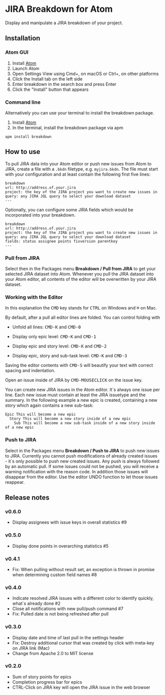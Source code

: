 # JIRA Breakdown for Atom

Display and manipulate a JIRA breakdown of your project.

## Installation

### Atom GUI

1. Install [Atom](https://atom.io)
2. Launch Atom
3. Open Settings View using Cmd+, on macOS or Ctrl+, on other platforms
4. Click the Install tab on the left side
5. Enter breakdown in the search box and press Enter
6. Click the "Install" button that appears

### Command line

Alternatively you can use your terminal to install the breakdown package.

1. Install [Atom](https://atom.io)
2. In the terminal, install the breakdown package via apm

```
apm install breakdown
```

## How to use

To pull JIRA data into your Atom editor or push new issues from Atom to JIRA, create a file with a `.bkdn` filetype, e.g. `myjira.bkdn`. The file must start with your configuration and at least contain the following first five lines:

```
breakdown
url: http://address.of.your.jira
project: the key of the JIRA project you want to create new issues in
query: any JIRA JQL query to select your download dataset
---
```

Optionally, you can configure some JIRA fields which would be incorporated into your breakdown.

```
breakdown
url: http://address.of.your.jira
project: the key of the JIRA project you want to create new issues in
query: any JIRA JQL query to select your download dataset
fields: status assignee points fixversion parentkey
---
```

### Pull from JIRA

Select then in the Packages menu **Breakdown / Pull from JIRA** to get your selected JIRA dataset into Atom. Whenever you pull the JIRA dataset into your Atom editor, all contents of the editor will be overwritten by your JIRA dataset.

### Working with the Editor

In this explanation the <kbd>CMD</kbd> key stands for <kbd>CTRL</kbd> on Windows and <kbd>⌘</kbd> on Mac.

By default, after a pull all editor lines are folded. You can control folding with

- Unfold all lines: <kbd>CMD-K</kbd> and <kbd>CMD-0

- Display only epic level: <kbd>CMD-K</kbd> and <kbd>CMD-1</kbd>

- Display epic and story level: <kbd>CMD-K</kbd> and <kbd>CMD-2</kbd>

- Display epic, story and sub-task level: <kbd>CMD-K</kbd> and <kbd>CMD-3</kbd>

Saving the editor contents with <kbd>CMD-S</kbd> will beautify your text with correct spacing and indentation.

Open an issue inside of JIRA by <kbd>CMD-MOUSECLICK</kbd> on the issue key.

You can create new JIRA issues in the Atom editor. It´s always one issue per line. Each new issue must contain at least the JIRA issuetype and the summary. In the following example a new epic is created, containing a new story which again contains a new sub-task:

```
Epic This will become a new epic
  Story This will become a new story inside of a new epic
    Sub This will become a new sub-task inside of a new story inside of a new epic
```

### Push to JIRA

Select in the Packages menu **Breakdown / Push to JIRA** to push new issues to JIRA. Currently you cannot push modifications of already created issues - it´s only possible to push new created issues. Any push is always followed by an automatic pull. If some issues could not be pushed, you will receive a warning notification with the reason code. In addition those issues will disappear from the editor. Use the editor UNDO function to let those issues reappear.

## Release notes

### v0.6.0

- Display assignees with issue keys in overall statistics #9

### v0.5.0

- Display done points in overarching statistics #5

### v0.4.1

- Fix: When pulling without result set, an exception is thrown in promise when determining custom field names #8

### v0.4.0

- Indicate resolved JIRA issues with a different color to identify quickly, what´s already done #2
- Close all notifications with new pull/push command #7
- Fix: Pulled date is not being refreshed after pull

### v0.3.0

- Display date and time of last pull in the settings header
- Fix: Destroy additional cursor that was created by click with meta-key on JIRA link (Mac)
- Change from Apache 2.0 to MIT license

### v0.2.0

- Sum of story points for epics
- Completion progress bar for epics
- CTRL-Click on JIRA key will open the JIRA issue in the web browser
